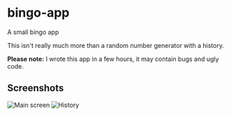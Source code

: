 # bingo-app

A small bingo app

This isn't really much more than a random number generator with a history.

**Please note:** I wrote this app in a few hours, it may contain bugs and
ugly code.

## Screenshots

![Main screen](https://cloud.githubusercontent.com/assets/1725839/10051067/e9d49318-621f-11e5-8237-dbaa479819ba.png)
![History](https://cloud.githubusercontent.com/assets/1725839/10051066/e9ac9d9a-621f-11e5-9a58-f495ffc64237.png)
